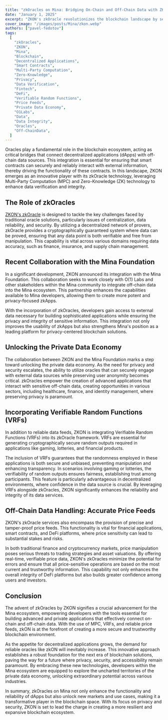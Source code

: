 ```yaml
---
title: "zkOracles on Mina: Bridging On-Chain and Off-Chain Data with ZK Technology"
date: "January 1, 2025"
excerpt: "ZKON's zkOracle revolutionizes the blockchain landscape by securely connecting decentralized applications to off-chain data through MPC and ZK methods."
cover_image: "/images/posts/Mina/zkon.webp"
authors: ["pavel-fedotov"]
tags:
  [
    "zkOracles",
    "ZKON",
    "Mina",
    "Blockchain",
    "Decentralized Applications",
    "Smart Contracts",
    "Multi-Party Computation",
    "Zero-Knowledge",
    "Privacy",
    "Data Verification",
    "Fintech",
    "DeFi",
    "Verifiable Random Functions",
    "Price Feeds",
    "Private Data Economy",
    "O1Labs",
    "Data",
    "Data Integrity",
    "Oracles",
    "Off-ChainData",
  ]
---
```


Oracles play a fundamental role in the blockchain ecosystem, acting as critical bridges that connect decentralized applications (dApps) with off-chain data sources. This integration is essential for ensuring that smart contracts can securely and reliably interact with external information, thereby driving the functionality of these contracts. In this landscape, ZKON emerges as an innovative player with its zkOracle technology, leveraging Multi-Party Computation (MPC) and Zero-Knowledge (ZK) technology to enhance data verification and integrity.

## The Role of zkOracles

[ZKON's zkOracle](https://www.zkon.xyz/) is designed to tackle the key challenges faced by traditional oracle solutions, particularly issues of centralization, data reliability, and security. By utilizing a decentralized network of provers, zkOracle provides a cryptographically guaranteed system where data can be proved, ensuring that any data point is both verifiable and free from manipulation. This capability is vital across various domains requiring data accuracy, such as finance, insurance, and supply chain management.

## Recent Collaboration with the Mina Foundation

In a significant development, ZKON announced its integration with the Mina Foundation. This collaboration seeks to work closely with O(1) Labs and other stakeholders within the Mina community to integrate off-chain data into the Mina ecosystem. This partnership enhances the capabilities available to Mina developers, allowing them to create more potent and privacy-focused zkApps.

With the incorporation of zkOracles, developers gain access to external data necessary for building sophisticated applications while ensuring the privacy and integrity of sensitive information. This integration not only improves the usability of zkApps but also strengthens Mina's position as a leading platform for privacy-centered blockchain solutions.

## Unlocking the Private Data Economy

The collaboration between ZKON and the Mina Foundation marks a step toward unlocking the private data economy. As the need for privacy and security escalates, the ability to utilize oracles that can securely engage with external data sources while preserving user anonymity becomes critical. zkOracles empower the creation of advanced applications that interact with sensitive off-chain data, creating opportunities in various sectors, including healthcare, finance, and identity management, where preserving privacy is paramount.

## Incorporating Verifiable Random Functions (VRFs)

In addition to reliable data feeds, ZKON is integrating Verifiable Random Functions (VRFs) into its zkOracle framework. VRFs are essential for generating cryptographically secure random outputs required in applications like gaming, lotteries, and financial products.

The inclusion of VRFs guarantees that the randomness employed in these applications is both secure and unbiased, preventing manipulation and enhancing transparency. In scenarios involving gaming or lotteries, the verifiability of random outputs ensures fairness, establishing trust among participants. This feature is particularly advantageous in decentralized environments, where confidence in the data source is crucial. By leveraging VRFs alongside zkOracles, ZKON significantly enhances the reliability and integrity of its data services.

## Off-Chain Data Handling: Accurate Price Feeds

ZKON's zkOracle services also encompass the provision of precise and tamper-proof price feeds. This functionality is vital for financial applications, smart contracts, and DeFi platforms, where price sensitivity can lead to substantial stakes and risks.

In both traditional finance and cryptocurrency markets, price manipulation poses serious threats to trading strategies and asset valuations. By offering real-time, verifiable price data, ZKON's zkOracles minimize the potential for errors and ensure that all price-sensitive operations are based on the most current and trustworthy information. This capability not only enhances the overall integrity of DeFi platforms but also builds greater confidence among users and investors.

## Conclusion

The advent of zkOracles by ZKON signifies a crucial advancement for the Mina ecosystem, empowering developers with the tools essential for building advanced and private applications that effectively connect on-chain and off-chain data. With the use of MPC, VRFs, and reliable price feeds, zkON is at the forefront of creating a more secure and trustworthy blockchain environment.

As the appetite for decentralized applications grows, the demand for reliable oracles like zkON will inevitably increase. This innovative approach establishes a robust foundation for the next era of blockchain solutions, paving the way for a future where privacy, security, and accessibility remain paramount. By embracing these new technologies, developers within the Mina ecosystem are equipped to explore the uncharted territories of the private data economy, unlocking extraordinary potential across various industries.

In summary, zkOracles on Mina not only enhance the functionality and reliability of dApps but also unlock new markets and use cases, making it a transformative player in the blockchain space. With its focus on privacy and security, ZKON is set to lead the charge in creating a more resilient and expansive blockchain ecosystem.
